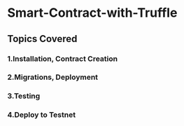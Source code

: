 # Smart-Contract-with-Truffle
## Topics Covered
### 1.Installation, Contract Creation
### 2.Migrations, Deployment
### 3.Testing
### 4.Deploy to Testnet




